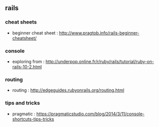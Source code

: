 ## rails

### cheat sheets
- beginner cheat sheet : http://www.pragtob.info/rails-beginner-cheatsheet/

### console
- exploring from : http://underpop.online.fr/r/ruby/rails/tutorial/ruby-on-rails-10-2.html

### routing 
- routing : http://edgeguides.rubyonrails.org/routing.html

### tips and tricks
- pragmatic : https://pragmaticstudio.com/blog/2014/3/11/console-shortcuts-tips-tricks
